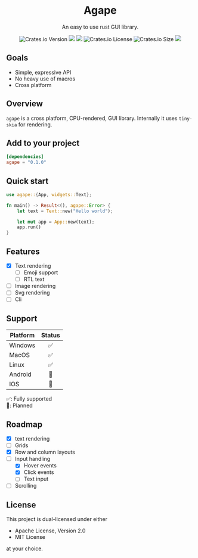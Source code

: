 <h1 align="center">Agape</h1>
<p align="center">An easy to use rust GUI library.</p>
<div align="center">
    <img alt="Crates.io Version" src="https://img.shields.io/crates/v/agape">
    <img src="https://img.shields.io/docsrs/agape"/>
    <img src="https://img.shields.io/github/actions/workflow/status/snubwoody/agape-rs/rust.yml"/>
    <img alt="Crates.io License" src="https://img.shields.io/crates/l/agape">
    <img alt="Crates.io Size" src="https://img.shields.io/crates/size/agape">
    <a href="https://codecov.io/gh/snubwoody/agape-rs" > 
        <img src="https://codecov.io/gh/snubwoody/agape-rs/graph/badge.svg?token=FNDNUZ7AGM"/> 
    </a>
</div>

## Goals

- Simple, expressive API
- No heavy use of macros
- Cross platform

## Overview

`agape` is a cross platform, CPU-rendered, GUI library. Internally it uses `tiny-skia` for rendering.

## Add to your project

```toml
[dependencies]
agape = "0.1.0"
```

## Quick start

```rust
use agape::{App, widgets::Text};

fn main() -> Result<(), agape::Error> {
    let text = Text::new("Hello world");

    let mut app = App::new(text);
    app.run()
}
```

## Features

- [x] Text rendering
    - [ ] Emoji support
    - [ ] RTL text
- [ ] Image rendering
- [ ] Svg rendering
- [ ] Cli

## Support

| Platform | Status |
|----------|:------:|
| Windows  |   ✅    |
| MacOS    |   ✅    |
| Linux    |   ✅    |
| Android  |   🚧   |
| IOS      |   🚧   |

✅: Fully supported  
🚧: Planned

## Roadmap

- [x] text rendering
- [ ] Grids
- [x] Row and column layouts
- [ ] Input handling
    - [x] Hover events
    - [x] Click events
    - [ ] Text input
- [ ] Scrolling

## License

This project is dual-licensed under either

- Apache License, Version 2.0
- MIT License

at your choice.

